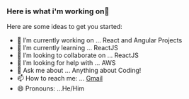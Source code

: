 ### Here is what i'm working on👋



Here are some ideas to get you started:

- 🔭 I’m currently working on ... React and Angular Projects
- 🌱 I’m currently learning ... ReactJS
- 👯 I’m looking to collaborate on ... ReactJS
- 🤔 I’m looking for help with ... AWS
- 💬 Ask me about ... Anything about Coding!
- 📫 How to reach me: ... [Gmail](rakshaconsultancy24@gmail.com)
- 😄 Pronouns: ...He/Him



